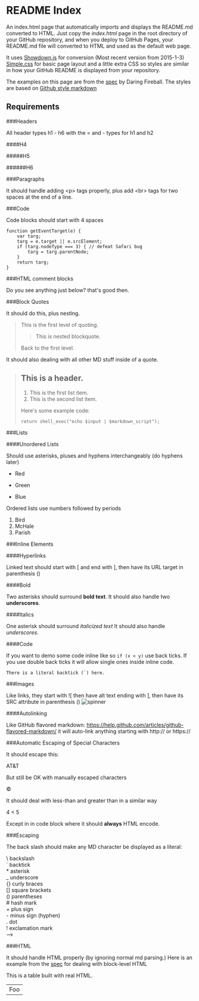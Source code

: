 README Index
============

An index.html page that automatically imports and displays the README.md converted to HTML. Just copy the *index.html* page in the root directory of your GitHub repository, and when you deploy to GitHub Pages, your README.md file will converted to HTML and used as the default web page.

It uses [Showdown.js](https://github.com/showdownjs/showdown) for conversion (Most recent version from 2015-1-3) [Simple.css](https://github.com/chrisbroski/simple-css) for basic page layout and a little extra CSS so styles are similar in how your GitHub README is displayed from your repository. 

The examples on this page are from the [spec](http://daringfireball.net/projects/markdown/syntax) by Daring Fireball. The styles are based on [Github style markdown](https://help.github.com/articles/github-flavored-markdown/)

Requirements
------------

###Headers

All header types h1 - h6 with the = and - types for h1 and h2

####H4

#####H5

######H6

###Paragraphs

It should handle adding &lt;p&gt; tags properly, plus add &lt;br&gt; tags for two spaces at the end of a line.

###Code

Code blocks should start with 4 spaces

    function getEventTarget(e) {
        var targ;
        targ = e.target || e.srcElement;
        if (targ.nodeType === 3) { // defeat Safari bug
            targ = targ.parentNode;
        }
        return targ;
    }

###HTML comment blocks

Do you see anything just below? that's good then.

<!--
This is some comments -->

###Block Quotes

It should do this, plus nesting.

> This is the first level of quoting.
> 
> > This is nested blockquote.
> 
> Back to the first level.

It should also dealing with all other MD stuff inside of a quote.

> ## This is a header.
> 
> 1.   This is the first list item.
> 2.   This is the second list item.
> 
> Here's some example code:
> 
>     return shell_exec("echo $input | $markdown_script");

###Lists

####Unordered Lists

Should use asterisks, pluses and hyphens interchangeably (do hyphens later)

*   Red
+   Green
-   Blue

Ordered lists use numbers followed by periods

1.  Bird
2.  McHale
333.  Parish

###Inline Elements

####Hyperlinks

Linked text should start with [ and end with ], then have its URL target in parenthesis ()

####Bold

Two asterisks should surround **bold text**. It should also handle two __underscores__.

####Italics

One asterisk should surround *italicized text* It should also handle _underscores_.

####Code

If you want to demo some code inline like so `if (x < y)` use back ticks. If you use double back ticks it will allow single ones inside inline code.

``There is a literal backtick (`) here.``

###Images

Like links, they start with !\[ then have alt text ending with ], then have its SRC attribute in parenthesis () ![spinner](/img/spinner.gif)

####Autolinking

Like GitHub flavored markdown: https://help.github.com/articles/github-flavored-markdown/ it will auto-link anything starting with http:// or https://

###Automatic Escaping of Special Characters

It should escape this:

AT&T

But still be OK with manually escaped characters

&copy;

It should deal with less-than and greater than in a similar way

4 < 5

Except in in code block where it should **always** HTML encode.

###Escaping

The back slash should make any MD character be displayed as a literal:

\\   backslash  
\`   backtick  
\*   asterisk  
\_   underscore  
\{\}  curly braces  
\[\]  square brackets  
\(\)  parentheses  
\#   hash mark  
\+   plus sign  
\-   minus sign (hyphen)  
\.   dot  
\!   exclamation mark  
-->

###HTML

It should handle HTML properly (by ignoring normal md parsing.) Here is an example from the [spec](http://daringfireball.net/projects/markdown/syntax) for dealing with block-level HTML

This is a table built with real HTML.

<table>
    <tr>
        <td>Foo</td>
    </tr>
</table>
